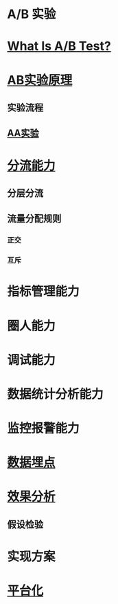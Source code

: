 # A/B 实验

# [What Is A/B Test?](WhatIs.md)

# [AB实验原理](Theories/README.md)
## 实验流程
## [AA实验](Theories/AATest.md)

# [分流能力](Shunt/README.md)
## 分层分流
## 流量分配规则
### 正交
### 互斥

# 指标管理能力
# 圈人能力
# 调试能力
# 数据统计分析能力
# 监控报警能力

# [数据埋点](ET/README.md)

# [效果分析](EffectAnalysis/README.md)
## 假设检验

# 实现方案

# [平台化](Platform/README.md)

